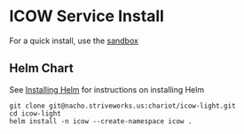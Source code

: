 # ICOW Service Install

For a quick install, use the [sandbox](/sandbox)

## Helm Chart
See [Installing Helm](https://helm.sh/docs/intro/install/) for instructions on installing Helm

```
git clone git@nacho.striveworks.us:chariot/icow-light.git
cd icow-light
helm install -n icow --create-namespace icow .
```
